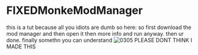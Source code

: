 # FIXEDMonkeModManager
this is a tut because all you idiots are dumb so here: so first download the mod manager and then open it then more info and run anyway. then ur done. finally somethn you can understand
![0305](https://github.com/user-attachments/assets/21501276-ce44-4a55-96d2-f1bb07577920)
PLEASE DONT THINK I MADE THIS 
